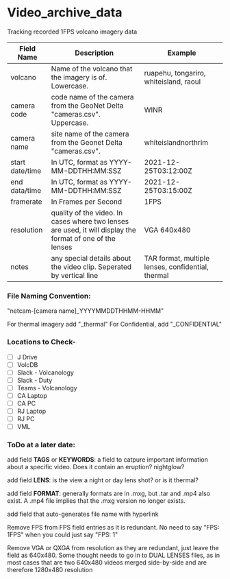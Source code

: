 # Video_archive_data
Tracking recorded 1FPS volcano imagery data

|Field Name   |Description   |Example   |
|---|---|---|
|volcano   |Name of the volcano that the imagery is of. Lowercase.   |ruapehu, tongariro, whiteisland, raoul   |
|camera code   |code name of the camera from the GeoNet Delta "cameras.csv". Uppercase.   |WINR   |
|camera name   |site name of the camera from the Geonet Delta "cameras.csv".   |whiteislandnorthrim   |
|start date/time   |In UTC, format as YYYY-MM-DDTHH:MM:SSZ   |2021-12-25T03:12:00Z   |
|end data/time   |In UTC, format as YYYY-MM-DDTHH:MM:SSZ   |2021-12-25T03:15:00Z   |
|framerate   |In Frames per Second   |1FPS   |
|resolution   |quality of the video. In cases where two lenses are used, it will display the format of one of the lenses   |VGA 640x480   |
|notes   |any special details about the video clip. Seperated by vertical line   |TAR format, multiple lenses, confidential, thermal   |

### File Naming Convention:

"netcam-[camera name]_YYYYMMDDTHHMM-HHMM"

For thermal imagery add "_thermal"
For Confidential, add "_CONFIDENTIAL"

### Locations to Check-

- [ ] J Drive
- [ ] VolcDB
- [ ] Slack - Volcanology
- [ ] Slack - Duty
- [ ] Teams - Volcanology
- [ ] CA Laptop
- [ ] CA PC
- [ ] RJ Laptop
- [ ] RJ PC
- [ ] VML

### ToDo at a later date:

add field **TAGS** or **KEYWORDS**: a field to catpure important information about a specific video. Does it contain an eruption? nightglow?

add field **LENS**: is the view a night or day lens shot? or is it thermal?

add field **FORMAT**: generally formats are in .mxg, but .tar and .mp4 also exist. A .mp4 file implies that the .mxg version no longer exists.

add field that auto-generates file name with hyperlink

Remove FPS from FPS field entries as it is redundant. No need to say "FPS: 1FPS" when you could just say "FPS: 1"

Remove VGA or QXGA from resolution as they are redundant, just leave the field as 640x480. Some thought needs to go in to DUAL LENSES files, as in most cases that are two 640x480 videos merged side-by-side and are therefore 1280x480 resolution
